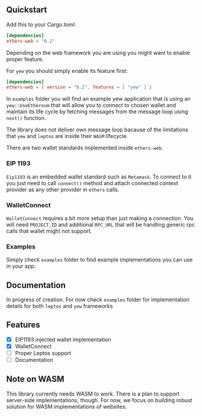 ## Quickstart

Add this to your Cargo.toml:

```toml
[dependencies]
ethers-web = "0.2"
```

Depending on the web framework you are using you might want to enable proper feature.

For `yew` you should simply enable its feature first:


```toml
[dependencies]
ethers-web = { version = "0.2", features = [ "yew" ] }
```

In `examples` folder you will find an example yew application that is using an `yew::UseEthereum` that will allow you to connect to chosen wallet and maintain its life cycle
by fetching messages from the message loop using `next()` function.

The library does not deliver own message loop bacause of the limitations that `yew` and `leptos` are inside their `WASM` lifecycle.

There are two wallet standards implemented inside `ethers-web`.

### EIP 1193
`Eip1193` is an embedded wallet standard such as `Metamask`. To connect to it you just need to call `connect()` method and attach connected context provider as any other provider in `ethers` calls.

### WalletConnect

`WalletConnect` requires a bit more setup than just making a connection. You will need `PROJECT_ID` and additional `RPC_URL` that will be handling generic rpc calls that wallet might not support.


### Examples
Simply check `examples` folder to find example implementations you can use in your app.

## Documentation

In progress of creation. For now check `examples` folder for implementation details for both `leptos` and `yew` frameworks

## Features

- [X] EIP1193 injected wallet implementation
- [X] WalletConnect
- [ ] Proper Leptos support
- [ ] Documentation

## Note on WASM

This library currently needs WASM to work. There is a plan to support server-side implementations, though. For now, we focus on building robust solution for WASM implementations of websites.
